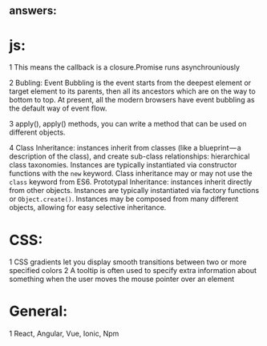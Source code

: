 ## answers:

# js:
1 This means the callback is a closure.Promise runs asynchrouniously

2 Bubling: Event Bubbling is the event starts from the deepest element or target element to its parents, then all its ancestors which are on the way to bottom to top. At present, all the modern browsers have event bubbling as the default way of event flow.

3 apply(), apply() methods, you can write a method that can be used on different objects.

4 Class Inheritance: instances inherit from classes (like a blueprint — a description of the class), and create sub-class relationships: hierarchical class taxonomies. Instances are typically instantiated via constructor functions with the `new` keyword. Class inheritance may or may not use the `class` keyword from ES6.
Prototypal Inheritance: instances inherit directly from other objects. Instances are typically instantiated via factory functions or `Object.create()`. Instances may be composed from many different objects, allowing for easy selective inheritance.

# CSS:
1 CSS gradients let you display smooth transitions between two or more specified colors
2 A tooltip is often used to specify extra information about something when the user moves the mouse pointer over an element

# General:
 1 React, Angular, Vue, Ionic, Npm 